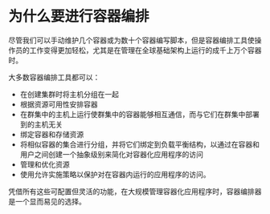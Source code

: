 # 为什么要进行容器编排

尽管我们可以手动维护几个容器或为数十个容器编写脚本，但是容器编排工具使操作员的工作变得更加轻松，尤其是在管理在全球基础架构上运行的成千上万个容器时。

大多数容器编排工具都可以：

* 在创建集群时将主机分组在一起
* 根据资源可用性安排容器
* 在群集中的主机上运行使群集中的容器能够相互通信，而与它们在群集中部署到的主机无关
* 绑定容器和存储资源
* 将相似容器的集合进行分组，并将它们绑定到负载平衡结构，以通过在容器和用户之间创建一个抽象级别来简化对容器化应用程序的访问
* 管理和优化资源
* 使用允许实施策略以保护对在容器内运行的应用程序的访问。

凭借所有这些可配置但灵活的功能，在大规模管理容器化应用程序时，容器编排器是一个显而易见的选择。



